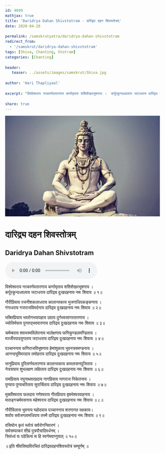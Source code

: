 ```yaml
---    
id: 4049    
mathjax: true    
title: 'Daridrya Dahan Shivstotram - दारिद्र्य दहन शिवस्तोत्रम्'    
date: 2020-04-26    

permalink: /samskrutyatra/daridrya-dahan-shivstotram
redirect_from: 
  - '/samskrut/daridrya-dahan-shivstotram'
tags: [Shiva, Chanting, Stotram]    
categories: [Chanting]   
    
header:    
   teaser: ../assets/images/samskrut/Shiva.jpg    
    
author: 'Hari Thapliyaal'    
    
excerpt: "विश्वेश्वराय नरकार्णवतारणाय कर्णामृताय शशिशेखरभूषणाय ।  कर्पूरकुन्दधवलाय जटाधराय दारिद्र्य दुःखदहनाय नमः शिवाय ॥ "   
    
share: true    
---    
```

    
![](../assets/images/samskrut/Shiva.jpg)    
    
# दारिद्र्य दहन शिवस्तोत्रम्     
## Daridrya Dahan Shivstotram    
    
<audio controls>
  <source src="https://raw.githubusercontent.com/dasarpai/DAI-mp3/main/dasarpai-mp3/042-DaridryaDukhDahanShivStotram.mp3" type="audio/mp3">
  Your browser does not support the audio element.
</audio>     
    
    
    
विश्वेश्वराय नरकार्णवतारणाय कर्णामृताय शशिशेखरभूषणाय ।    
कर्पूरकुन्दधवलाय जटाधराय दारिद्र्य दुःखदहनाय नमः शिवाय ॥ १॥    
    
गौरीप्रियाय रजनीशकलाधराय कालान्तकाय भुजगाधिपकङ्कणाय ।    
गंगाधराय गजराजविमर्दनाय दारिद्र्य दुःखदहनाय नमः शिवाय ॥ २॥    
    
भक्तिप्रियाय भवरोगभयापहाय उग्राय दुर्गभवसागरतारणाय ।    
ज्योतिर्मयाय पुनरुद्भववारणाय दारिद्र्य दुःखदहनाय नमः शिवाय ॥ ३॥    
    
चर्मम्बराय शवभस्मविलेपनाय भालेक्षणाय फणिकुण्डलमण्डिताय ।    
मञ्जीरपादयुगलाय जटाधराय दारिद्र्य दुःखदहनाय नमः शिवाय ॥ ४॥    
    
पञ्चाननाय फणिराजविभूषणाय हेमांशुकाय भुवनत्रयमण्डनाय ।    
आनन्दभूमिवरदाय तमोहराय दारिद्र्य दुःखदहनाय नमः शिवाय ॥ ५॥    
    
भानुप्रियाय दुरितार्णवतारणाय कालान्तकाय कमलासनपूजिताय ।    
नेत्रत्रयाय शुभलक्षण लक्षिताय दारिद्र्य दुःखदहनाय नमः शिवाय ॥ ६॥    
    
रामप्रियाय रघुनाथवरप्रदाय नागप्रियाय नागराज निकेतनाय ।    
पुण्याय पुण्यचरिताय सुरार्चिताय दारिद्र्य दुःखदहनाय नमः शिवाय ॥ ७॥    
    
मुक्तीश्वराय फलदाय गणेश्वराय गीतप्रियाय वृषभेश्वरवाहनाय ।    
मातङ्गचर्मवसनाय महेश्वराय दारिद्र्य दुःखदहनाय नमः शिवाय ॥ ८॥    
    
गौरीविलास भुवनाय महोदयाय पञ्चाननाय शरणागत रक्षकाय।    
शर्वाय सर्वजगतामधिपाय तस्मै दारिद्र्य दुःखदहनाय नमः शिवाय ॥ ९॥    
    
वसिष्ठेन कृतं स्तोत्रं सर्वरोगनिवारणं ।    
सर्वसम्पत्करं शीघ्रं पुत्रपौत्रादिवर्धनम् ।    
त्रिसंध्यं यः पठेन्नित्यं स हि स्वर्गमवाप्नुयात् ॥ १०॥    
    
॥ इति श्रीवसिष्ठविरचितं दारिद्र्यदहनशिवस्तोत्रं सम्पूर्णम् ॥    
    
